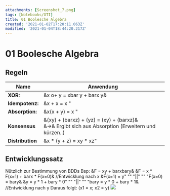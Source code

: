 ```yaml
---
attachments: [Screenshot_7.png]
tags: [Notebooks/GTI]
title: 01 Boolesche Algebra
created: '2021-01-02T17:20:11.063Z'
modified: '2021-01-04T18:44:20.217Z'
---
```


# 01 Boolesche Algebra
## Regeln
Name | Anwendung
-------|-------------
**XOR:** | &x o+ y = xbar y + barx y&
**Idempotenz:** | &x + x = x " || " x * x = x&
**Absorption:** | &x(x + y) = x " || " x + (xy) = x&
**Konsensus** | &(xy) + (barxz) + (yz) = (xy) + (barxz)& <br>&->& Ergibt sich aus Absorption (Erweitern und kürzen..)
**Distribution** | &x * (y + z) = xy * xz" || " x + (y * z) = (x+y) * (x+z)&

## Entwicklungssatz
Nützlich zur Bestimmung von BDDs
Bsp:
&F = xy + barxbary&
&F = x * F(x=1) + barx * F(x=0)&  //Entwicklung nach x
&F(x=1) = y" "" "||" "" "F(x=0) = bary&
&y = y * 1 + bary * 0" "" "||" "" "bary = y * 0 + bary * 1& //Entwicklung nach y
Daraus folgt: (x1 = x; x2 = y)
![](@attachment/Screenshot_7.png)

